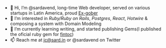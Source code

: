
* 👋 Hi, I’m @sardavend, long-time Web developer, served on various startups in Latin America, proud [Ex-gober](https://www.getonbrd.com/blog/of-course-we-interfere-in-the-market) 
* 👀 I’m interested in *Ruby/Ruby on Rails*, *Postgres*, *React*, *Hotwire* & composing a system with Domain Modeling
* 🌱 I’m currently learning writing, and started publishing Gems(I published the oficial ruby gem for [fintoc](https://github.com/fintoc-com/fintoc-ruby))
* 📫 Reach me at jc@sard.in or @sardavend on Twitter

<!--
**sardavend/sardavend** is a ✨ _special_ ✨ repository because its `README.md` (this file) appears on your GitHub profile.

Here are some ideas to get you started:

- 🔭 I’m currently working on ...
- 🌱 I’m currently learning ...
- 👯 I’m looking to collaborate on ...
- 🤔 I’m looking for help with ...
- 💬 Ask me about ...
- 📫 How to reach me: ...
- 😄 Pronouns: ...
- ⚡ Fun fact: ...
-->
